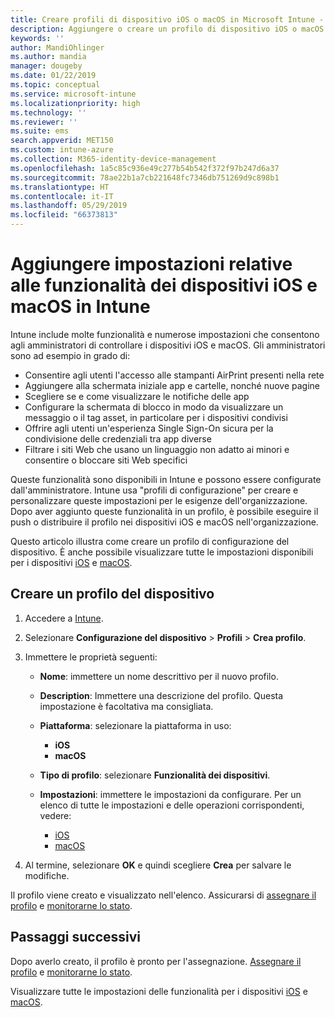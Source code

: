 ```yaml
---
title: Creare profili di dispositivo iOS o macOS in Microsoft Intune - Azure | Microsoft Docs
description: Aggiungere o creare un profilo di dispositivo iOS o macOS e quindi configurare le impostazioni per AirPrint, layout della schermata iniziale, notifiche delle app, dispositivi condivisi, Single Sign-On e filtro del contenuto Web in Microsoft Intune.
keywords: ''
author: MandiOhlinger
ms.author: mandia
manager: dougeby
ms.date: 01/22/2019
ms.topic: conceptual
ms.service: microsoft-intune
ms.localizationpriority: high
ms.technology: ''
ms.reviewer: ''
ms.suite: ems
search.appverid: MET150
ms.custom: intune-azure
ms.collection: M365-identity-device-management
ms.openlocfilehash: 1a5c85c936e49c277b54b542f372f97b247d6a37
ms.sourcegitcommit: 78ae22b1a7cb221648fc7346db751269d9c898b1
ms.translationtype: HT
ms.contentlocale: it-IT
ms.lasthandoff: 05/29/2019
ms.locfileid: "66373813"
---
```

# <a name="add-ios-or-macos-device-feature-settings-in-intune"></a>Aggiungere impostazioni relative alle funzionalità dei dispositivi iOS e macOS in Intune

Intune include molte funzionalità e numerose impostazioni che consentono agli amministratori di controllare i dispositivi iOS e macOS. Gli amministratori sono ad esempio in grado di:

- Consentire agli utenti l'accesso alle stampanti AirPrint presenti nella rete
- Aggiungere alla schermata iniziale app e cartelle, nonché nuove pagine
- Scegliere se e come visualizzare le notifiche delle app
- Configurare la schermata di blocco in modo da visualizzare un messaggio o il tag asset, in particolare per i dispositivi condivisi
- Offrire agli utenti un'esperienza Single Sign-On sicura per la condivisione delle credenziali tra app diverse
- Filtrare i siti Web che usano un linguaggio non adatto ai minori e consentire o bloccare siti Web specifici

Queste funzionalità sono disponibili in Intune e possono essere configurate dall'amministratore. Intune usa "profili di configurazione" per creare e personalizzare queste impostazioni per le esigenze dell'organizzazione. Dopo aver aggiunto queste funzionalità in un profilo, è possibile eseguire il push o distribuire il profilo nei dispositivi iOS e macOS nell'organizzazione.

Questo articolo illustra come creare un profilo di configurazione del dispositivo. È anche possibile visualizzare tutte le impostazioni disponibili per i dispositivi [iOS](ios-device-features-settings.md) e [macOS](macos-device-features-settings.md).

## <a name="create-a-device-profile"></a>Creare un profilo del dispositivo

1. Accedere a [Intune](https://go.microsoft.com/fwlink/?linkid=2090973).
2. Selezionare **Configurazione del dispositivo** > **Profili** > **Crea profilo**.
3. Immettere le proprietà seguenti:

    - **Nome**: immettere un nome descrittivo per il nuovo profilo.
    - **Description**: Immettere una descrizione del profilo. Questa impostazione è facoltativa ma consigliata.
    - **Piattaforma**: selezionare la piattaforma in uso:
        - **iOS**
        - **macOS**
    - **Tipo di profilo**: selezionare **Funzionalità dei dispositivi**.
    - **Impostazioni**: immettere le impostazioni da configurare. Per un elenco di tutte le impostazioni e delle operazioni corrispondenti, vedere:

        - [iOS](ios-device-features-settings.md)
        - [macOS](macos-device-features-settings.md)

4. Al termine, selezionare **OK** e quindi scegliere **Crea** per salvare le modifiche.

Il profilo viene creato e visualizzato nell'elenco. Assicurarsi di [assegnare il profilo](device-profile-assign.md) e [monitorarne lo stato](device-profile-monitor.md).

## <a name="next-steps"></a>Passaggi successivi

Dopo averlo creato, il profilo è pronto per l'assegnazione. [Assegnare il profilo](device-profile-assign.md) e [monitorarne lo stato](device-profile-monitor.md).

Visualizzare tutte le impostazioni delle funzionalità per i dispositivi [iOS](ios-device-features-settings.md) e [macOS](macos-device-features-settings.md).
